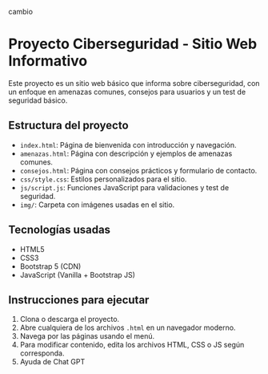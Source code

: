 cambio
# Proyecto Ciberseguridad - Sitio Web Informativo

Este proyecto es un sitio web básico que informa sobre ciberseguridad, con un enfoque en amenazas comunes, consejos para usuarios y un test de seguridad básico.

## Estructura del proyecto

- `index.html`: Página de bienvenida con introducción y navegación.
- `amenazas.html`: Página con descripción y ejemplos de amenazas comunes.
- `consejos.html`: Página con consejos prácticos y formulario de contacto.
- `css/style.css`: Estilos personalizados para el sitio.
- `js/script.js`: Funciones JavaScript para validaciones y test de seguridad.
- `img/`: Carpeta con imágenes usadas en el sitio.

## Tecnologías usadas

- HTML5
- CSS3
- Bootstrap 5 (CDN)
- JavaScript (Vanilla + Bootstrap JS)

## Instrucciones para ejecutar

1. Clona o descarga el proyecto.
2. Abre cualquiera de los archivos `.html` en un navegador moderno.
3. Navega por las páginas usando el menú.
4. Para modificar contenido, edita los archivos HTML, CSS o JS según corresponda.
5. Ayuda de Chat GPT